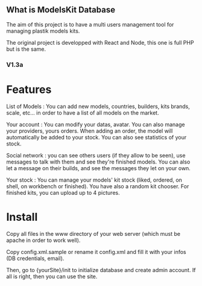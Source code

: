 ## What is ModelsKit Database

The aim of this project is to have a multi users management tool for managing plastik models kits.

The original project is developped with React and Node, this one is full PHP but is the same.


### V1.3a

Features
==

List of Models : You can add new models, countries, builders, kits brands, scale, etc... in order to have a list of all models on the market.

Your account : You can modify your datas, avatar. You can also manage your providers, yours orders. When adding an order, the model will automatically be added to your stock. You can also see statistics of your stock.

Social network : you can see others users (if they allow to be seen), use messages to talk with them and see they're finished models. You can also let a message on their builds, and see the messages they let on your own.

Your stock : You can manage your models' kit stock (liked, ordered, on shell, on workbench or finished). You have also a random kit chooser. For finished kits, you can upload up to 4 pictures.



Install
==

Copy all files in the www directory of your web server (which must be apache in order to work well).

Copy config.xml.sample or rename it config.xml and fill it with your infos (DB credentials, email).

Then, go to {yourSite}/init to initialize database and create admin account. If all is right, then you can use the site.

